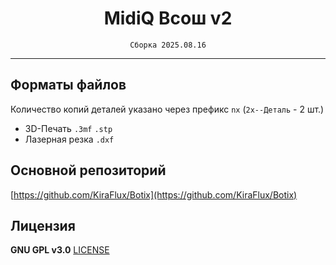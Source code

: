<div align="center">

# MidiQ Всош v2

`Сборка 2025.08.16`

</div>

---

## Форматы файлов

Количество копий деталей указано через префикс `nx` (`2x--Деталь` - 2 шт.)

- 3D-Печать `.3mf` `.stp`
- Лазерная резка `.dxf`

## Основной репозиторий

[https://github.com/KiraFlux/Botix](https://github.com/KiraFlux/Botix)

## Лицензия

**GNU GPL v3.0** [LICENSE](https://github.com/KiraFlux/Botix/blob/main/LICENSE)

